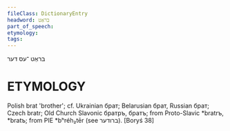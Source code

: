 ```yaml
---
fileClass: DictionaryEntry
headword: בראַט
part_of_speech: 
etymology: 
tags: 
---
```

בראַט
־עס
דער

ETYMOLOGY
===========
Polish brat 'brother'; cf. Ukrainian брат; Belarusian брат, Russian брат; Czech bratr; Old Church Slavonic братръ, братъ; from Proto-Slavic *bratrъ, *bratъ; from PIE *bʰréh₂tēr (see ברודער).
[Boryś 38]